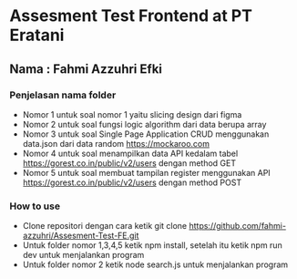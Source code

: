 # Assesment Test Frontend at PT Eratani

## Nama : Fahmi Azzuhri Efki

### Penjelasan nama folder
- Nomor 1 untuk soal nomor 1 yaitu slicing design dari figma
- Nomor 2 untuk soal fungsi logic algorithm dari data berupa array
- Nomor 3 untuk soal Single Page Application CRUD menggunakan data.json dari data random https://mockaroo.com
- Nomor 4 untuk soal menampilkan data API kedalam tabel https://gorest.co.in/public/v2/users dengan method GET
- Nomor 5 untuk soal membuat tampilan register menggunakan API https://gorest.co.in/public/v2/users dengan method POST

### How to use
- Clone repositori dengan cara ketik git clone https://github.com/fahmi-azzuhri/Assesment-Test-FE.git
- Untuk folder nomor 1,3,4,5 ketik npm install, setelah itu ketik npm run dev untuk menjalankan program
- Untuk folder nomor 2 ketik node search.js untuk menjalankan program
